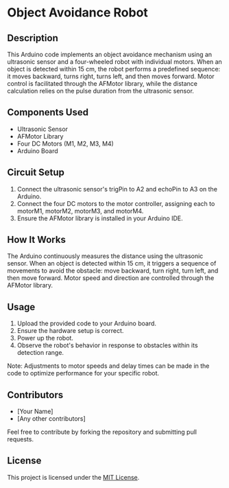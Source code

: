 # Object Avoidance Robot

## Description

This Arduino code implements an object avoidance mechanism using an ultrasonic sensor and a four-wheeled robot with individual motors. When an object is detected within 15 cm, the robot performs a predefined sequence: it moves backward, turns right, turns left, and then moves forward. Motor control is facilitated through the AFMotor library, while the distance calculation relies on the pulse duration from the ultrasonic sensor.

## Components Used

- Ultrasonic Sensor
- AFMotor Library
- Four DC Motors (M1, M2, M3, M4)
- Arduino Board

## Circuit Setup

1. Connect the ultrasonic sensor's trigPin to A2 and echoPin to A3 on the Arduino.
2. Connect the four DC motors to the motor controller, assigning each to motorM1, motorM2, motorM3, and motorM4.
3. Ensure the AFMotor library is installed in your Arduino IDE.

## How It Works

The Arduino continuously measures the distance using the ultrasonic sensor. When an object is detected within 15 cm, it triggers a sequence of movements to avoid the obstacle: move backward, turn right, turn left, and then move forward. Motor speed and direction are controlled through the AFMotor library.

## Usage

1. Upload the provided code to your Arduino board.
2. Ensure the hardware setup is correct.
3. Power up the robot.
4. Observe the robot's behavior in response to obstacles within its detection range.

Note: Adjustments to motor speeds and delay times can be made in the code to optimize performance for your specific robot.

## Contributors

- [Your Name]
- [Any other contributors]

Feel free to contribute by forking the repository and submitting pull requests.

## License

This project is licensed under the [MIT License](LICENSE).
